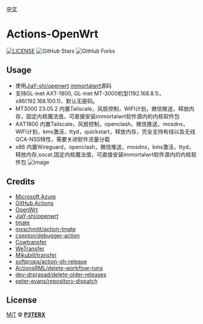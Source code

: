  [中文](https://p3terx.com/archives/build-openwrt-with-github-actions.html)

# Actions-OpenWrt

[![LICENSE](https://img.shields.io/github/license/mashape/apistatus.svg?style=flat-square&label=LICENSE)](https://github.com/P3TERX/Actions-OpenWrt/blob/master/LICENSE)
![GitHub Stars](https://img.shields.io/github/stars/P3TERX/Actions-OpenWrt.svg?style=flat-square&label=Stars&logo=github)
![GitHub Forks](https://img.shields.io/github/forks/P3TERX/Actions-OpenWrt.svg?style=flat-square&label=Forks&logo=github)

## Usage

- 使用[JiaY-shi/openwrt](https://github.com/JiaY-shi/openwrt.git) [immortalwrt](https://github.com/immortalwrt/immortalwrt.git)源码
- 支持GL-inet AXT-1800, GL-inet MT-3000机型(192.168.8.1)，x86(192.168.100.1)，默认无密码。
- MT3000 23.05.2 内置Tailscale，风扇控制，WIFI计划，微信推送，释放内存，固定内核魔法值，可直接安装immortalwrt软件源内的内核软件包
- AXT1800 内置Tailscale，风扇控制，openclash，微信推送，mosdns，WIFI计划，kms激活，ttyd，quickstart，释放内存，完全支持有线以及无线QCA-NSS特性，需要关闭软件流量分载
- x86 内置Wireguard，openclash，微信推送，mosdns，kms激活，ttyd，释放内存,socat,固定内核魔法值，可直接安装immortalwrt软件源内的内核软件包
![image](https://github.com/m0eak/Openwrt_Builder/assets/50049180/9671d793-51f8-484c-bae7-9567e3fd5f9c)



## Credits

- [Microsoft Azure](https://azure.microsoft.com)
- [GitHub Actions](https://github.com/features/actions)
- [OpenWrt](https://github.com/openwrt/openwrt)
- [JiaY-shi/openwrt](https://github.com/JiaY-shi/openwrt.git)
- [tmate](https://github.com/tmate-io/tmate)
- [mxschmitt/action-tmate](https://github.com/mxschmitt/action-tmate)
- [csexton/debugger-action](https://github.com/csexton/debugger-action)
- [Cowtransfer](https://cowtransfer.com)
- [WeTransfer](https://wetransfer.com/)
- [Mikubill/transfer](https://github.com/Mikubill/transfer)
- [softprops/action-gh-release](https://github.com/softprops/action-gh-release)
- [ActionsRML/delete-workflow-runs](https://github.com/ActionsRML/delete-workflow-runs)
- [dev-drprasad/delete-older-releases](https://github.com/dev-drprasad/delete-older-releases)
- [peter-evans/repository-dispatch](https://github.com/peter-evans/repository-dispatch)

## License

[MIT](https://github.com/P3TERX/Actions-OpenWrt/blob/main/LICENSE) © [**P3TERX**](https://p3terx.com)
